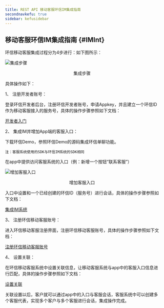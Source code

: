 ```yaml
---
title: REST API 移动客服环信IM集成指南
secondnavkefu: true
sidebar: kefusidebar
---
```

## 移动客服环信IM集成指南 {#IMInt}

环信移动客服集成过程分为4步进行：如下图所示：

![集成步骤](/img/kefu/16.png)
<center>集成步骤</center>

具体操作如下：

1、	注册开发者账号：

登录环信开发者后台，注册环信开发者账号，申请Appkey，并且建立一个环信ID作为移动客服接入的服务号，具体的操作步骤参照如下文档：

[开发者入门](http://www.easemob.com/docs/gettingstart/#section-1/)

2、	集成IM并增加App端的客服入口：

下载环信Demo，参照环信Demo的源码集成环信单聊功能。

    注：客服系统使用的SDK与环信IM系统的SDK相同
    

在app中提供访问客服系统的入口（例：新增一个按钮“联系客服”）

![增加客服入口](/img/kefu/18.png)
<center>增加客服入口</center>


入口中设置和一个已经创建的环信ID（服务号）进行会话，具体的操作步骤参照如下文档：

[集成IM系统](http://www.easemob.com/docs/gettingstart/#section-2)

3、	注册环信移动客服账号：

进入环信移动客服注册界面，注册环信移动客服账号，具体的操作步骤参照如下文档：

[注册环信移动客服账号](http://www.easemob.com/docs/kefu/#1112)

4、	设置关联：

在环信移动客服系统中设置关联信息，让移动客服系统与app中的客服入口信息进行匹配，具体的操作步骤参照如下文档：

[设置关联](http://www.easemob.com/docs/kefu/#1115)

关联设置以后，客户就可以通过app中的入口与客服会话，客服系统中可以创建多个客服代表，实现多个客户与多个客服进行会话，集成操作完成。  
